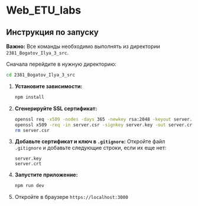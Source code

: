 # Web_ETU_labs

## Инструкция по запуску

**Важно:** Все команды необходимо выполнять из директории `2381_Bogatov_Ilya_3_src`.

Сначала перейдите в нужную директорию:
```bash
cd 2381_Bogatov_Ilya_3_src
```

1.  **Установите зависимости:**
    ```bash
    npm install
    ```

2.  **Сгенерируйте SSL сертификат:**
    ```bash
    openssl req -x509 -nodes -days 365 -newkey rsa:2048 -keyout server.key -out server.csr -subj "/C=US/ST=California/L=San Francisco/O=My Company/OU=IT/CN=localhost/emailAddress=test@test.com"
    openssl x509 -req -in server.csr -signkey server.key -out server.crt
    rm server.csr
    ```

3.  **Добавьте сертификат и ключ в `.gitignore`:**
    Откройте файл `.gitignore` и добавьте следующие строки, если их еще нет:
    ```
    server.key
    server.crt
    ```

4.  **Запустите приложение:**
    ```bash
    npm run dev
    ```

5.  Откройте в браузере `https://localhost:3000`